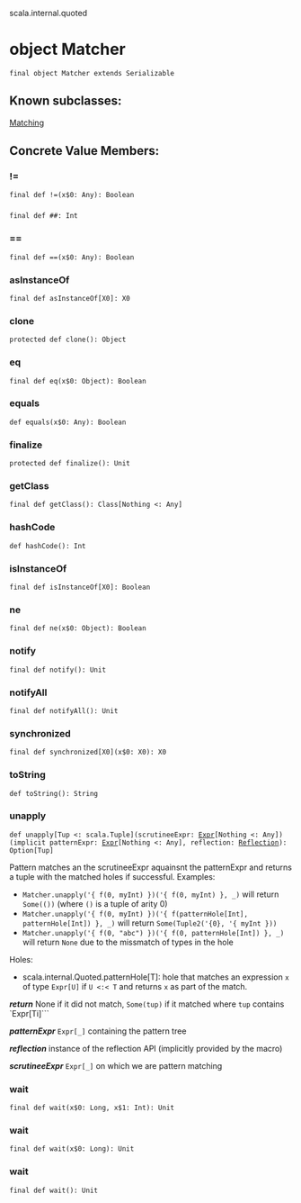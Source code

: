 scala.internal.quoted
# object Matcher

<pre><code class="language-scala" >final object Matcher extends Serializable</pre></code>
## Known subclasses:
<a href="./Matcher$/Matching$.md">Matching</a>
## Concrete Value Members:
### !=
<pre><code class="language-scala" >final def !=(x$0: Any): Boolean</pre></code>

### ##
<pre><code class="language-scala" >final def ##: Int</pre></code>

### ==
<pre><code class="language-scala" >final def ==(x$0: Any): Boolean</pre></code>

### asInstanceOf
<pre><code class="language-scala" >final def asInstanceOf[X0]: X0</pre></code>

### clone
<pre><code class="language-scala" >protected def clone(): Object</pre></code>

### eq
<pre><code class="language-scala" >final def eq(x$0: Object): Boolean</pre></code>

### equals
<pre><code class="language-scala" >def equals(x$0: Any): Boolean</pre></code>

### finalize
<pre><code class="language-scala" >protected def finalize(): Unit</pre></code>

### getClass
<pre><code class="language-scala" >final def getClass(): Class[Nothing <: Any]</pre></code>

### hashCode
<pre><code class="language-scala" >def hashCode(): Int</pre></code>

### isInstanceOf
<pre><code class="language-scala" >final def isInstanceOf[X0]: Boolean</pre></code>

### ne
<pre><code class="language-scala" >final def ne(x$0: Object): Boolean</pre></code>

### notify
<pre><code class="language-scala" >final def notify(): Unit</pre></code>

### notifyAll
<pre><code class="language-scala" >final def notifyAll(): Unit</pre></code>

### synchronized
<pre><code class="language-scala" >final def synchronized[X0](x$0: X0): X0</pre></code>

### toString
<pre><code class="language-scala" >def toString(): String</pre></code>

### unapply
<pre><code class="language-scala" >def unapply[Tup <: scala.Tuple](scrutineeExpr: <a href="../../quoted/Expr.md">Expr</a>[Nothing <: Any])(implicit patternExpr: <a href="../../quoted/Expr.md">Expr</a>[Nothing <: Any], reflection: <a href="../../tasty/Reflection.md">Reflection</a>): Option[Tup]</pre></code>
Pattern matches an the scrutineeExpr aquainsnt the patternExpr and returns a tuple
with the matched holes if successful.
Examples:
* `Matcher.unapply('{ f(0, myInt) })('{ f(0, myInt) }, _)`
     will return `Some(())` (where `()` is a tuple of arity 0)
* `Matcher.unapply('{ f(0, myInt) })('{ f(patternHole[Int], patternHole[Int]) }, _)`
     will return `Some(Tuple2('{0}, '{ myInt }))`
* `Matcher.unapply('{ f(0, "abc") })('{ f(0, patternHole[Int]) }, _)`
     will return `None` due to the missmatch of types in the hole

Holes:
* scala.internal.Quoted.patternHole[T]: hole that matches an expression `x` of type `Expr[U]`
                                          if `U <:< T` and returns `x` as part of the match.

***return*** None if it did not match, `Some(tup)` if it matched where `tup` contains `Expr[Ti]```

***patternExpr*** `Expr[_]` containing the pattern tree

***reflection*** instance of the reflection API (implicitly provided by the macro)

***scrutineeExpr*** `Expr[_]` on which we are pattern matching

### wait
<pre><code class="language-scala" >final def wait(x$0: Long, x$1: Int): Unit</pre></code>

### wait
<pre><code class="language-scala" >final def wait(x$0: Long): Unit</pre></code>

### wait
<pre><code class="language-scala" >final def wait(): Unit</pre></code>

